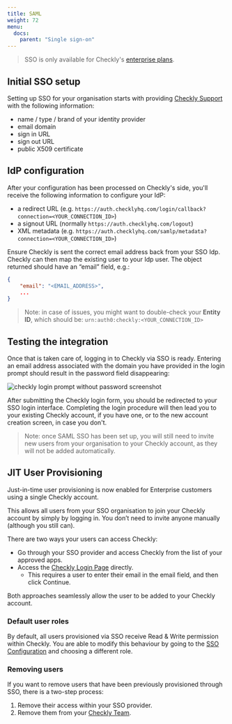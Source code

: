 ```yaml
---
title: SAML
weight: 72
menu:
  docs:
    parent: "Single sign-on"
---
```


> SSO is only available for Checkly's [enterprise plans](/pricing).

## Initial SSO setup

Setting up SSO for your organisation starts with providing [Checkly Support](mailto:support@checklyhq.com) with the following information:

- name / type / brand of your identity provider
- email domain
- sign in URL
- sign out URL
- public X509 certificate

## IdP configuration

After your configuration has been processed on Checkly's side, you'll receive the following information to configure your IdP:

- a redirect URL (e.g. `https://auth.checklyhq.com/login/callback?connection=<YOUR_CONNECTION_ID>`)
- a signout URL (normally `https://auth.checklyhq.com/logout`)
- XML metadata (e.g. `https://auth.checklyhq.com/samlp/metadata?connection=<YOUR_CONNECTION_ID>`)

Ensure Checkly is sent the correct email address back from your SSO Idp. Checkly can then map the existing user to your Idp user. The object returned should have an “email” field, e.g.:

```json
{
	"email": "<EMAIL_ADDRESS>",
	...
}
```

> Note: in case of issues, you might want to double-check your **Entity ID**, which should be: `urn:auth0:checkly:<YOUR_CONNECTION_ID>`

## Testing the integration

Once that is taken care of, logging in to Checkly via SSO is ready. Entering an email address associated with the domain you have provided in the login prompt should result in the password field disappearing:

![checkly login prompt without password screenshot](/docs/images/single-sign-on/checkly-login-prompt-sso.png)

After submitting the Checkly login form, you should be redirected to your SSO login interface. Completing the login procedure will then lead you to your existing Checkly account, if you have one, or to the new account creation screen, in case you don't.

> Note: once SAML SSO has been set up, you will still need to invite new users from your organisation to your Checkly account, as they will not be added automatically.

## JIT User Provisioning

Just-in-time user provisioning is now enabled for Enterprise customers using a single Checkly account.

This allows all users from your SSO organisation to join your Checkly account by simply by logging in. You don’t need to invite anyone manually (although you still can).

There are two ways your users can access Checkly:

- Go through your SSO provider and access Checkly from the list of your approved apps.
- Access the [Checkly Login Page](https://app.checklyhq.com/) directly.
  - This requires a user to enter their email in the email field, and then click Continue.

Both approaches seamlessly allow the user to be added to your Checkly account.

### Default user roles

By default, all users provisioned via SSO receive Read & Write permission within Checkly. You are able to modify this behaviour by going to the [SSO Configuration](https://app.checklyhq.com/settings/account/sso-saml) and choosing a different role.

### Removing users

If you want to remove users that have been previously provisioned through SSO, there is a two-step process:

1. Remove their access within your SSO provider.
2. Remove them from your [Checkly Team](https://app.checklyhq.com/settings/account/team).